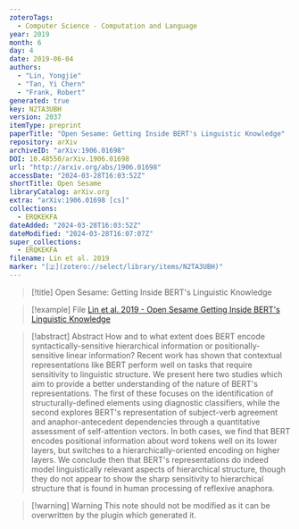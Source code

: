 ```yaml
---
zoteroTags:
  - Computer Science - Computation and Language
year: 2019
month: 6
day: 4
date: 2019-06-04
authors:
  - "Lin, Yongjie"
  - "Tan, Yi Chern"
  - "Frank, Robert"
generated: true
key: N2TA3UBH
version: 2037
itemType: preprint
paperTitle: "Open Sesame: Getting Inside BERT's Linguistic Knowledge"
repository: arXiv
archiveID: "arXiv:1906.01698"
DOI: 10.48550/arXiv.1906.01698
url: "http://arxiv.org/abs/1906.01698"
accessDate: "2024-03-28T16:03:52Z"
shortTitle: Open Sesame
libraryCatalog: arXiv.org
extra: "arXiv:1906.01698 [cs]"
collections:
  - ERQKEKFA
dateAdded: "2024-03-28T16:03:52Z"
dateModified: "2024-03-28T16:07:07Z"
super_collections:
  - ERQKEKFA
filename: Lin et al. 2019
marker: "[🇿](zotero://select/library/items/N2TA3UBH)"
---
```


> [!title] Open Sesame: Getting Inside BERT's Linguistic Knowledge

> [!example] File
> [Lin et al. 2019 - Open Sesame Getting Inside BERT's Linguistic Knowledge](/Papers/PDFs/Lin%20et%20al.%202019%20-%20Open%20Sesame%20Getting%20Inside%20BERT's%20Linguistic%20Knowledge.pdf)

> [!abstract] Abstract
> How and to what extent does BERT encode syntactically-sensitive hierarchical information or positionally-sensitive linear information? Recent work has shown that contextual representations like BERT perform well on tasks that require sensitivity to linguistic structure. We present here two studies which aim to provide a better understanding of the nature of BERT's representations. The first of these focuses on the identification of structurally-defined elements using diagnostic classifiers, while the second explores BERT's representation of subject-verb agreement and anaphor-antecedent dependencies through a quantitative assessment of self-attention vectors. In both cases, we find that BERT encodes positional information about word tokens well on its lower layers, but switches to a hierarchically-oriented encoding on higher layers. We conclude then that BERT's representations do indeed model linguistically relevant aspects of hierarchical structure, though they do not appear to show the sharp sensitivity to hierarchical structure that is found in human processing of reflexive anaphora.

>[!warning] Warning
> This note should not be modified as it can be overwritten by the plugin which generated it.

